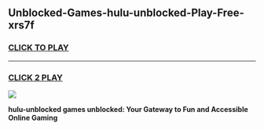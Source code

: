 
## Unblocked-Games-hulu-unblocked-Play-Free-xrs7f
<h3>
<a href="https://premium76.site?title=hulu-unblocked&ref=18A1">CLICK TO PLAY</a></h3>
<hr>

<h3>
<a href="https://premium76.site?title=hulu-unblocked&ref=18A1">CLICK 2 PLAY</a>
  
</h3>

<a href="https://premium76.site?title=hulu-unblocked&ref=18A1"><img src="https://clearcache.store/games.png"></a>


**hulu-unblocked games unblocked: Your Gateway to Fun and Accessible Online Gaming**
